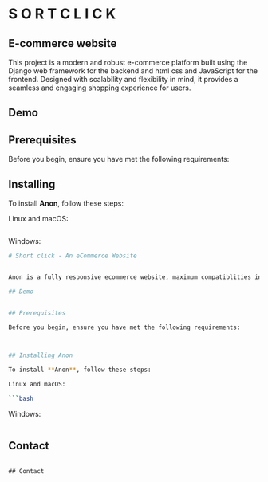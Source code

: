 # S O R T  C L I C K

## E-commerce website 
This project is a modern and robust e-commerce platform built using the Django web framework for the backend and html css and JavaScript  for the frontend. Designed with scalability and flexibility in mind, it provides a seamless and engaging shopping experience for users.




## Demo



## Prerequisites

Before you begin, ensure you have met the following requirements:

## Installing 

To install **Anon**, follow these steps:

Linux and macOS:

```bash

```

Windows:

```bash
# Short click - An eCommerce Website


Anon is a fully responsive ecommerce website, maximum compatiblities in all mobile devices, built using HTML, CSS, and JavaScript.

## Demo


## Prerequisites

Before you begin, ensure you have met the following requirements:



## Installing Anon

To install **Anon**, follow these steps:

Linux and macOS:

```bash

```

Windows:

```bash

```

## Contact
```

## Contact

